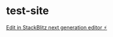 # test-site

[Edit in StackBlitz next generation editor ⚡️](https://stackblitz.com/~/github.com/OtokoNoIzumi/test-site)